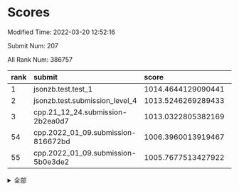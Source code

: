 # Scores

Modified Time: 2022-03-20 12:52:16

Submit Num: 207

All Rank Num: 386757

| rank |               submit               |       score        |       sigma        | pk_num |
| :--- | :--------------------------------- | :----------------- | :----------------- | :----- |
| 1    | jsonzb.test.test_1                 | 1014.4644129090441 | 0.8368861413511989 | 7475   |
| 2    | jsonzb.test.submission_level_4     | 1013.5246269289433 | 0.8167482237742094 | 7471   |
| 3    | cpp.21_12_24.submission-2b2ea0d7   | 1013.0322805382169 | 0.811594165257561  | 7477   |
| 54   | cpp.2022_01_09.submission-816672bd | 1006.3960013919467 | 0.7359811432132238 | 7477   |
| 55   | cpp.2022_01_09.submission-5b0e3de2 | 1005.7677513427922 | 0.7330802336800418 | 7479   |


<details>
<summary>全部</summary>

| rank |                 submit                 |       score        |       sigma        | pk_num |
| :--- | :------------------------------------- | :----------------- | :----------------- | :----- |
| 1    | jsonzb.test.test_1                     | 1014.4644129090441 | 0.8368861413511989 | 7475   |
| 2    | jsonzb.test.submission_level_4         | 1013.5246269289433 | 0.8167482237742094 | 7471   |
| 3    | cpp.21_12_24.submission-2b2ea0d7       | 1013.0322805382169 | 0.811594165257561  | 7477   |
| 4    | gobigger.level_3.submission_level_3_14 | 1011.4444977477996 | 0.799445246417943  | 7469   |
| 5    | gobigger.level_3.submission_level_3_9  | 1011.1377186977313 | 0.764778875771904  | 7476   |
| 6    | gobigger.level_3.submission_level_3_10 | 1011.0593058161631 | 0.7606972169714346 | 7478   |
| 7    | gobigger.level_3.submission_level_3_44 | 1011.044927533185  | 0.7540511909365295 | 7477   |
| 8    | gobigger.level_3.submission_level_3_20 | 1011.0361223841929 | 0.7920490823394473 | 7472   |
| 9    | gobigger.level_3.submission_level_3_17 | 1010.8942949746615 | 0.7621970279593069 | 7473   |
| 10   | gobigger.level_3.submission_level_3_39 | 1010.8039724384402 | 0.7751635943807671 | 7474   |
| 11   | gobigger.level_3.submission_level_3_1  | 1010.685202864899  | 0.7651464745282881 | 7477   |
| 12   | gobigger.level_3.submission_level_3_33 | 1010.6128602610017 | 0.7387863486677501 | 7478   |
| 13   | gobigger.level_3.submission_level_3_37 | 1010.5650188693779 | 0.7629930964770607 | 7478   |
| 14   | gobigger.level_3.submission_level_3_22 | 1010.3182987244134 | 0.7580806749317162 | 7475   |
| 15   | gobigger.level_3.submission_level_3_38 | 1010.2735726828226 | 0.7614299727078707 | 7477   |
| 16   | gobigger.level_3.submission_level_3_2  | 1010.2716572340753 | 0.7611798773750451 | 7474   |
| 17   | gobigger.level_3.submission_level_3_12 | 1010.2335054822842 | 0.7865115852040706 | 7472   |
| 18   | gobigger.level_3.submission_level_3_25 | 1010.1917778574254 | 0.750664673270296  | 7475   |
| 19   | gobigger.level_3.submission_level_3_0  | 1010.1874222746346 | 0.7473870778644914 | 7474   |
| 20   | gobigger.level_3.submission_level_3_11 | 1010.1103195073862 | 0.7551301526115007 | 7471   |
| 21   | gobigger.level_3.submission_level_3_40 | 1010.0749824624378 | 0.7574574041514013 | 7472   |
| 22   | gobigger.level_3.submission_level_3_5  | 1010.0684351507617 | 0.7749675706383382 | 7474   |
| 23   | gobigger.level_3.submission_level_3_13 | 1010.0650311079672 | 0.7701977337529404 | 7470   |
| 24   | gobigger.level_3.submission_level_3_49 | 1010.0561863101175 | 0.7600522959620388 | 7477   |
| 25   | gobigger.level_3.submission_level_3_35 | 1010.0090563416793 | 0.7629400823607444 | 7476   |
| 26   | gobigger.level_3.submission_level_3_6  | 1009.9873926128229 | 0.7719904249384494 | 7473   |
| 27   | gobigger.level_3.submission_level_3_32 | 1009.9529372479442 | 0.7426289893556329 | 7471   |
| 28   | gobigger.level_3.submission_level_3_24 | 1009.9403877575165 | 0.7389763864800568 | 7475   |
| 29   | gobigger.level_3.submission_level_3_21 | 1009.9117904534107 | 0.7640440364439417 | 7476   |
| 30   | gobigger.level_3.submission_level_3_28 | 1009.8034074601579 | 0.7716405057669035 | 7473   |
| 31   | gobigger.level_3.submission_level_3_7  | 1009.7958664281106 | 0.7617421548307892 | 7471   |
| 32   | gobigger.level_3.submission_level_3_31 | 1009.7269653445421 | 0.7474215486148573 | 7469   |
| 33   | gobigger.level_3.submission_level_3_43 | 1009.7120342669117 | 0.753789401674407  | 7471   |
| 34   | gobigger.level_3.submission_level_3_36 | 1009.694783740673  | 0.7487572975227218 | 7472   |
| 35   | gobigger.level_3.submission_level_3_45 | 1009.6926497643367 | 0.7628000158312881 | 7473   |
| 36   | gobigger.level_3.submission_level_3_30 | 1009.6534642504859 | 0.7606314532697933 | 7471   |
| 37   | gobigger.level_3.submission_level_3_18 | 1009.3593776358344 | 0.7428116176074108 | 7475   |
| 38   | gobigger.level_3.submission_level_3_4  | 1009.3582986936005 | 0.7528644758049039 | 7476   |
| 39   | gobigger.level_3.submission_level_3_23 | 1009.3078060799996 | 0.7691042236811789 | 7467   |
| 40   | gobigger.level_3.submission_level_3_47 | 1009.304675687106  | 0.7372911204005229 | 7470   |
| 41   | gobigger.level_3.submission_level_3_42 | 1009.2360930235498 | 0.7463928782562181 | 7475   |
| 42   | gobigger.level_3.submission_level_3_26 | 1009.1838663741737 | 0.7447638812610385 | 7478   |
| 43   | gobigger.level_3.submission_level_3_19 | 1009.1094048913089 | 0.7489523697613982 | 7472   |
| 44   | gobigger.level_3.submission_level_3_29 | 1009.0850697164469 | 0.7301650126158836 | 7471   |
| 45   | gobigger.level_3.submission_level_3_15 | 1008.9051503091648 | 0.7711121482570091 | 7469   |
| 46   | gobigger.level_3.submission_level_3_3  | 1008.9008584210612 | 0.7410500655513814 | 7477   |
| 47   | gobigger.level_3.submission_level_3_34 | 1008.7593407598645 | 0.7456697261450855 | 7478   |
| 48   | gobigger.level_3.submission_level_3_8  | 1008.6912203560815 | 0.7443740606066729 | 7470   |
| 49   | gobigger.level_3.submission_level_3_27 | 1008.6328983667827 | 0.7538395473803987 | 7474   |
| 50   | gobigger.level_3.submission_level_3_46 | 1008.589840218699  | 0.741614199835718  | 7468   |
| 51   | gobigger.level_3.submission_level_3_48 | 1008.4530036526787 | 0.7574624024122149 | 7475   |
| 52   | gobigger.level_3.submission_level_3_16 | 1008.4196637719931 | 0.7357080186892483 | 7467   |
| 53   | gobigger.level_3.submission_level_3_41 | 1007.8891070622745 | 0.7516143672966568 | 7473   |
| 54   | cpp.2022_01_09.submission-816672bd     | 1006.3960013919467 | 0.7359811432132238 | 7477   |
| 55   | cpp.2022_01_09.submission-5b0e3de2     | 1005.7677513427922 | 0.7330802336800418 | 7479   |
| 56   | gobigger.level_1.submission_level_1_45 | 1004.8452428131444 | 0.7182836929431797 | 7475   |
| 57   | gobigger.level_1.submission_level_1_6  | 1004.3662450808645 | 0.7314926006534649 | 7480   |
| 58   | gobigger.level_1.submission_level_1_11 | 1004.3575514224668 | 0.736815897596925  | 7471   |
| 59   | gobigger.level_1.submission_level_1_4  | 1004.3458301769099 | 0.7291920058082823 | 7471   |
| 60   | gobigger.level_1.submission_level_1_22 | 1004.2862242670251 | 0.7218585360765525 | 7473   |
| 61   | gobigger.level_1.submission_level_1_40 | 1004.2006515226042 | 0.7118362187543781 | 7470   |
| 62   | gobigger.level_1.submission_level_1_31 | 1004.1215672657273 | 0.7113201697084585 | 7474   |
| 63   | gobigger.level_1.submission_level_1_25 | 1003.9974779673751 | 0.7115985682177198 | 7467   |
| 64   | gobigger.level_1.submission_level_1_36 | 1003.7960247279057 | 0.7222041673641639 | 7473   |
| 65   | gobigger.level_1.submission_level_1_37 | 1003.7813572409453 | 0.7197937611313977 | 7472   |
| 66   | gobigger.level_1.submission_level_1_20 | 1003.7416315504676 | 0.7162227007521206 | 7476   |
| 67   | gobigger.level_1.submission_level_1_19 | 1003.733707358848  | 0.7145937433281029 | 7478   |
| 68   | gobigger.level_1.submission_level_1_14 | 1003.7065207452885 | 0.7283721300959606 | 7474   |
| 69   | gobigger.level_1.submission_level_1_24 | 1003.6781081673352 | 0.7161221952362465 | 7471   |
| 70   | gobigger.level_1.submission_level_1_35 | 1003.6651858203276 | 0.7187716854847275 | 7470   |
| 71   | gobigger.level_1.submission_level_1_29 | 1003.659197489927  | 0.7291975819912409 | 7469   |
| 72   | gobigger.level_1.submission_level_1_15 | 1003.6536211849478 | 0.7233353744793543 | 7472   |
| 73   | gobigger.level_1.submission_level_1_21 | 1003.6458126396898 | 0.7204860449509797 | 7468   |
| 74   | gobigger.level_1.submission_level_1_38 | 1003.5857070480245 | 0.7234080245770136 | 7474   |
| 75   | gobigger.level_1.submission_level_1_17 | 1003.5721995895088 | 0.7212704677737652 | 7477   |
| 76   | gobigger.level_1.submission_level_1_23 | 1003.544899854689  | 0.718241672202226  | 7471   |
| 77   | gobigger.level_1.submission_level_1_1  | 1003.5168443733971 | 0.7143548816889324 | 7468   |
| 78   | gobigger.level_1.submission_level_1_46 | 1003.5087045548069 | 0.7238612210263551 | 7472   |
| 79   | gobigger.level_1.submission_level_1_5  | 1003.467329759846  | 0.715292632228817  | 7468   |
| 80   | gobigger.level_1.submission_level_1_27 | 1003.4377948925115 | 0.7226678593971899 | 7475   |
| 81   | gobigger.level_1.submission_level_1_3  | 1003.3916158583954 | 0.7330833487954771 | 7469   |
| 82   | gobigger.level_1.submission_level_1_18 | 1003.3666643707883 | 0.7206222500242837 | 7479   |
| 83   | gobigger.level_1.submission_level_1_32 | 1003.2879491558784 | 0.7184199853961749 | 7474   |
| 84   | gobigger.level_1.submission_level_1_49 | 1003.279219007076  | 0.7253670699075324 | 7473   |
| 85   | gobigger.level_1.submission_level_1_48 | 1003.2504429048345 | 0.7185413375285499 | 7467   |
| 86   | gobigger.level_1.submission_level_1_39 | 1003.220819173744  | 0.7115184936184495 | 7471   |
| 87   | gobigger.level_1.submission_level_1_43 | 1003.0213260520194 | 0.718409827750224  | 7476   |
| 88   | gobigger.level_1.submission_level_1_26 | 1003.0080673678955 | 0.7104873421139638 | 7476   |
| 89   | gobigger.level_1.submission_level_1_47 | 1002.9746926212268 | 0.7040251379530083 | 7476   |
| 90   | gobigger.level_1.submission_level_1_16 | 1002.968516492598  | 0.7213385104017865 | 7474   |
| 91   | gobigger.level_1.submission_level_1_9  | 1002.9657774862451 | 0.7161718134194922 | 7474   |
| 92   | gobigger.level_1.submission_level_1_8  | 1002.8302813528001 | 0.7138238780553874 | 7471   |
| 93   | gobigger.level_1.submission_level_1_0  | 1002.8080156298952 | 0.7070117702333372 | 7472   |
| 94   | gobigger.level_1.submission_level_1_10 | 1002.7301253748245 | 0.7021457232621112 | 7477   |
| 95   | gobigger.level_1.submission_level_1_42 | 1002.7100650217614 | 0.7086376631997073 | 7478   |
| 96   | gobigger.level_1.submission_level_1_13 | 1002.7030837741936 | 0.7167358475930748 | 7475   |
| 97   | gobigger.level_1.submission_level_1_41 | 1002.7003136858139 | 0.707666769204811  | 7477   |
| 98   | gobigger.level_1.submission_level_1_2  | 1002.5956878173467 | 0.7069151255483188 | 7477   |
| 99   | gobigger.level_1.submission_level_1_12 | 1002.5522790414668 | 0.7181816628174572 | 7473   |
| 100  | gobigger.level_1.submission_level_1_30 | 1002.4792499642023 | 0.7212879286597914 | 7475   |
| 101  | gobigger.level_1.submission_level_1_34 | 1002.4050932695205 | 0.7148487138500506 | 7473   |
| 102  | gobigger.level_1.submission_level_1_33 | 1002.289980004244  | 0.7099434487583909 | 7478   |
| 103  | gobigger.level_1.submission_level_1_28 | 1002.1412117052687 | 0.7178291099191886 | 7474   |
| 104  | gobigger.level_1.submission_level_1_44 | 1001.4030913078794 | 0.7126129497664014 | 7474   |
| 105  | gobigger.level_1.submission_level_1_7  | 1001.1009372181504 | 0.70410833694161   | 7474   |
| 106  | gobigger.random.submission_random_9    | 997.1962129045767  | 0.7062642475932014 | 7474   |
| 107  | gobigger.random.submission_random_46   | 997.001996997365   | 0.7151949408047892 | 7473   |
| 108  | gobigger.random.submission_random_19   | 996.8715779227012  | 0.7153590947670604 | 7472   |
| 109  | gobigger.random.submission_random_42   | 996.8648129847438  | 0.7201612101931378 | 7472   |
| 110  | gobigger.random.submission_random_2    | 996.864811401467   | 0.7163098975677527 | 7471   |
| 111  | gobigger.random.submission_random_45   | 996.8109647508143  | 0.7089028713951859 | 7469   |
| 112  | gobigger.random.submission_random_4    | 996.7255615395071  | 0.7012692629883721 | 7473   |
| 113  | gobigger.random.submission_random_1    | 996.6483071544463  | 0.7163743742304537 | 7472   |
| 114  | gobigger.random.submission_random_8    | 996.5984198287315  | 0.7111355709714842 | 7472   |
| 115  | gobigger.random.submission_random_21   | 996.54285909809    | 0.7029427019644957 | 7472   |
| 116  | gobigger.random.submission_random_37   | 996.4838779177817  | 0.7037065668081692 | 7479   |
| 117  | gobigger.random.submission_random_25   | 996.4629713452075  | 0.7041589678487293 | 7473   |
| 118  | gobigger.random.submission_random_3    | 996.4303969961148  | 0.7145060402877639 | 7473   |
| 119  | gobigger.random.submission_random_30   | 996.3739824880136  | 0.7070890304418691 | 7473   |
| 120  | gobigger.random.submission_random_38   | 996.2837497658744  | 0.7215086321522504 | 7474   |
| 121  | gobigger.random.submission_random_29   | 996.282864535162   | 0.7074783409834995 | 7476   |
| 122  | gobigger.random.submission_random_40   | 996.2825232088531  | 0.7052141849955222 | 7469   |
| 123  | gobigger.random.submission_random_0    | 996.2547698961214  | 0.7117902493512219 | 7475   |
| 124  | gobigger.random.submission_random_6    | 996.2071492202288  | 0.7153783375065308 | 7472   |
| 125  | gobigger.random.submission_random_13   | 996.194386661044   | 0.7112000177012591 | 7470   |
| 126  | gobigger.random.submission_random_34   | 996.1770485407347  | 0.7124259909553182 | 7477   |
| 127  | gobigger.random.submission_random_39   | 996.130218664454   | 0.7113149761304407 | 7477   |
| 128  | gobigger.random.submission_random_16   | 996.112968356647   | 0.6983805160468194 | 7472   |
| 129  | gobigger.random.submission_random_15   | 996.1096647946721  | 0.699624543284138  | 7477   |
| 130  | gobigger.random.submission_random_49   | 996.0872407094514  | 0.715776638815987  | 7480   |
| 131  | gobigger.random.submission_random_7    | 996.0711975579195  | 0.7043702559987832 | 7475   |
| 132  | gobigger.random.submission_random_27   | 996.0660874182817  | 0.707042554575798  | 7471   |
| 133  | gobigger.random.submission_random_26   | 996.0199965524843  | 0.7065848752151905 | 7473   |
| 134  | gobigger.random.submission_random_11   | 996.0036933238587  | 0.7188050640394239 | 7478   |
| 135  | gobigger.random.submission_random_28   | 995.997603471036   | 0.7019477483841569 | 7478   |
| 136  | gobigger.random.submission_random_23   | 995.9610572281202  | 0.7031660246026471 | 7476   |
| 137  | gobigger.random.submission_random_12   | 995.9439615362968  | 0.7067550486516053 | 7471   |
| 138  | gobigger.random.submission_random_36   | 995.9129086413895  | 0.7027507337739243 | 7473   |
| 139  | gobigger.random.submission_random_48   | 995.901411017446   | 0.7032714085276858 | 7475   |
| 140  | gobigger.random.submission_random_20   | 995.8947448412283  | 0.7052725790918855 | 7472   |
| 141  | gobigger.random.submission_random_33   | 995.8584668160145  | 0.7100071057105097 | 7472   |
| 142  | gobigger.random.submission_random_44   | 995.7795546519047  | 0.7052237963431361 | 7472   |
| 143  | gobigger.random.submission_random_5    | 995.5813540624522  | 0.7074059073674802 | 7476   |
| 144  | gobigger.random.submission_random_22   | 995.5196231444083  | 0.722604889933264  | 7472   |
| 145  | gobigger.random.submission_random_32   | 995.4339744051415  | 0.7164000059041292 | 7477   |
| 146  | gobigger.random.submission_random_18   | 995.3876400510202  | 0.7106258294448994 | 7477   |
| 147  | gobigger.random.submission_random_41   | 995.3414668090231  | 0.7099854482284944 | 7475   |
| 148  | gobigger.random.submission_random_14   | 995.3360682527757  | 0.7137929515196    | 7471   |
| 149  | gobigger.random.submission_random_17   | 995.2416898759237  | 0.7118792003083027 | 7473   |
| 150  | gobigger.random.submission_random_43   | 995.2225561802873  | 0.7238593183183891 | 7470   |
| 151  | gobigger.random.submission_random_47   | 995.1939196118666  | 0.7121165888419315 | 7476   |
| 152  | gobigger.random.submission_random_31   | 995.1625057419607  | 0.709409436944819  | 7474   |
| 153  | gobigger.random.submission_random_10   | 995.0459449948061  | 0.7101454560806125 | 7471   |
| 154  | gobigger.random.submission_random_35   | 994.6972407286972  | 0.707312437912952  | 7472   |
| 155  | gobigger.random.submission_random_24   | 994.1715611058648  | 0.7152612543450008 | 7469   |
| 156  | gobigger.level_2.submission_level_2_26 | 994.1574505348437  | 0.7309187286680374 | 7475   |
| 157  | gobigger.level_2.submission_level_2_11 | 993.7024000480355  | 0.7413977809709338 | 7473   |
| 158  | gobigger.level_2.submission_level_2_19 | 993.647446230204   | 0.7644639440270514 | 7472   |
| 159  | gobigger.level_2.submission_level_2_45 | 993.5901832505234  | 0.7277458860925278 | 7474   |
| 160  | gobigger.level_2.submission_level_2_40 | 993.3570411850291  | 0.7443655973955584 | 7474   |
| 161  | gobigger.level_2.submission_level_2_49 | 993.2617672172814  | 0.7277541344465753 | 7480   |
| 162  | gobigger.level_2.submission_level_2_20 | 993.2352337848907  | 0.745863525017235  | 7479   |
| 163  | gobigger.level_2.submission_level_2_39 | 993.0780981810533  | 0.7298906600767572 | 7468   |
| 164  | gobigger.level_2.submission_level_2_29 | 992.9597562016404  | 0.7334572896478316 | 7475   |
| 165  | gobigger.level_2.submission_level_2_5  | 992.8468219008759  | 0.72528601171547   | 7474   |
| 166  | gobigger.level_2.submission_level_2_30 | 992.7700962019337  | 0.7343086949593386 | 7469   |
| 167  | gobigger.level_2.submission_level_2_0  | 992.7677166861628  | 0.7392852094185125 | 7474   |
| 168  | gobigger.level_2.submission_level_2_6  | 992.6919567246639  | 0.7488575888077112 | 7469   |
| 169  | gobigger.level_2.submission_level_2_17 | 992.6418100860844  | 0.7580482865925676 | 7474   |
| 170  | gobigger.level_2.submission_level_2_23 | 992.6166272594367  | 0.7386989426960231 | 7476   |
| 171  | gobigger.level_2.submission_level_2_35 | 992.6143927196982  | 0.7448651267518108 | 7476   |
| 172  | gobigger.level_2.submission_level_2_37 | 992.566718223999   | 0.757732515493842  | 7470   |
| 173  | gobigger.level_2.submission_level_2_42 | 992.5530960322084  | 0.7311772721677701 | 7474   |
| 174  | gobigger.level_2.submission_level_2_38 | 992.5412963435256  | 0.7368499964727683 | 7477   |
| 175  | gobigger.level_2.submission_level_2_10 | 992.5269663469937  | 0.7352205059405659 | 7474   |
| 176  | gobigger.level_2.submission_level_2_31 | 992.4632777126284  | 0.7444332972708736 | 7472   |
| 177  | gobigger.level_2.submission_level_2_21 | 992.4557052959481  | 0.7407312404839771 | 7473   |
| 178  | gobigger.level_2.submission_level_2_18 | 992.4282892387007  | 0.7364335756115721 | 7475   |
| 179  | gobigger.level_2.submission_level_2_22 | 992.2951468049904  | 0.7347965522753732 | 7472   |
| 180  | gobigger.level_2.submission_level_2_4  | 992.2677104780518  | 0.755012512861242  | 7471   |
| 181  | gobigger.level_2.submission_level_2_32 | 992.2502939218793  | 0.7503364831992025 | 7471   |
| 182  | gobigger.level_2.submission_level_2_16 | 992.089686011235   | 0.7525541794353718 | 7475   |
| 183  | gobigger.level_2.submission_level_2_1  | 992.0768007804957  | 0.7227415991949884 | 7473   |
| 184  | gobigger.level_2.submission_level_2_2  | 992.052010466568   | 0.7606402463275788 | 7474   |
| 185  | gobigger.level_2.submission_level_2_13 | 991.9849409005315  | 0.7494680575296995 | 7470   |
| 186  | gobigger.level_2.submission_level_2_15 | 991.9159379266213  | 0.7588450917976978 | 7479   |
| 187  | gobigger.level_2.submission_level_2_43 | 991.8810981262923  | 0.7558366381922001 | 7472   |
| 188  | gobigger.level_2.submission_level_2_9  | 991.8807692477135  | 0.7580225181823198 | 7472   |
| 189  | gobigger.level_2.submission_level_2_44 | 991.8457279502865  | 0.7404230574251527 | 7477   |
| 190  | gobigger.level_2.submission_level_2_25 | 991.8380760283422  | 0.7540265282268179 | 7473   |
| 191  | gobigger.level_2.submission_level_2_41 | 991.7555068618548  | 0.7595527733599059 | 7476   |
| 192  | gobigger.level_2.submission_level_2_12 | 991.7193000507818  | 0.7495193139664217 | 7480   |
| 193  | gobigger.level_2.submission_level_2_3  | 991.663843948602   | 0.7573659209114699 | 7475   |
| 194  | gobigger.level_2.submission_level_2_24 | 991.5413976554257  | 0.75836747785118   | 7471   |
| 195  | gobigger.level_2.submission_level_2_48 | 991.4433862199693  | 0.758524062730928  | 7471   |
| 196  | gobigger.level_2.submission_level_2_36 | 991.3586532031162  | 0.7554515884149909 | 7481   |
| 197  | gobigger.level_2.submission_level_2_14 | 991.3505544355861  | 0.7440461857380214 | 7475   |
| 198  | gobigger.level_2.submission_level_2_46 | 991.1470174910709  | 0.7726444062210491 | 7477   |
| 199  | gobigger.level_2.submission_level_2_7  | 991.1451682680653  | 0.7676609856167651 | 7474   |
| 200  | gobigger.level_2.submission_level_2_34 | 991.0978998464956  | 0.7449005630621173 | 7474   |
| 201  | gobigger.level_2.submission_level_2_47 | 991.0163148881259  | 0.7379691330766787 | 7473   |
| 202  | gobigger.level_2.submission_level_2_28 | 990.8975389494819  | 0.773915249352869  | 7477   |
| 203  | gobigger.level_2.submission_level_2_27 | 990.6421407574768  | 0.7557105692203004 | 7472   |
| 204  | gobigger.level_2.submission_level_2_8  | 990.3394420767835  | 0.754372624120686  | 7474   |
| 205  | gobigger.level_2.submission_level_2_33 | 989.5320258659334  | 0.762370930110862  | 7470   |
| 206  | gobigger.none.submission_none_0        | 976.263549272874   | 1.4520152627642213 | 7473   |
| 207  | gobigger.none.submission_none_1        | 974.3427654130118  | 1.6735054960920819 | 7472   |

</details>
